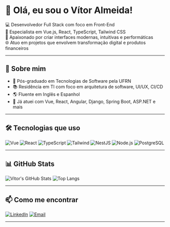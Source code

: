 # 👋 Olá, eu sou o Vítor Almeida!

💻 Desenvolvedor Full Stack com foco em Front-End  
🎯 Especialista em Vue.js, React, TypeScript, Tailwind CSS  
🚀 Apaixonado por criar interfaces modernas, intuitivas e performáticas  
🌐 Atuo em projetos que envolvem transformação digital e produtos financeiros  

---

## 💼 Sobre mim

- 🧠 Pós-graduado em Tecnologias de Software pela UFRN  
- 📚 Residência em TI com foco em arquitetura de software, UI/UX, CI/CD  
- 🌎 Fluente em Inglês e Espanhol  
- 🧩 Já atuei com Vue, React, Angular, Django, Spring Boot, ASP.NET e mais

---

## 🛠️ Tecnologias que uso

![Vue](https://img.shields.io/badge/-Vue.js-42b883?style=flat-square&logo=vue.js&logoColor=fff)
![React](https://img.shields.io/badge/-React-61DAFB?style=flat-square&logo=react&logoColor=000)
![TypeScript](https://img.shields.io/badge/-TypeScript-3178C6?style=flat-square&logo=typescript&logoColor=fff)
![Tailwind](https://img.shields.io/badge/-Tailwind-38B2AC?style=flat-square&logo=tailwind-css&logoColor=fff)
![NestJS](https://img.shields.io/badge/-NestJS-E0234E?style=flat-square&logo=nestjs&logoColor=fff)
![Node.js](https://img.shields.io/badge/-Node.js-339933?style=flat-square&logo=node.js&logoColor=fff)
![PostgreSQL](https://img.shields.io/badge/-PostgreSQL-336791?style=flat-square&logo=postgresql&logoColor=fff)

---

## 📊 GitHub Stats

![Vitor's GitHub Stats](https://github-readme-stats.vercel.app/api?username=vitorarj&show_icons=true&theme=radical)
![Top Langs](https://github-readme-stats.vercel.app/api/top-langs/?username=vitorarj&layout=compact&theme=radical)

---

## 📫 Como me encontrar

[![LinkedIn](https://img.shields.io/badge/-LinkedIn-blue?style=flat-square&logo=linkedin&logoColor=white)](https://www.linkedin.com/in/vitorarj)
[![Email](https://img.shields.io/badge/-Email-red?style=flat-square&logo=gmail&logoColor=white)](mailto:vitorarj777arj@gmail.com)

---
